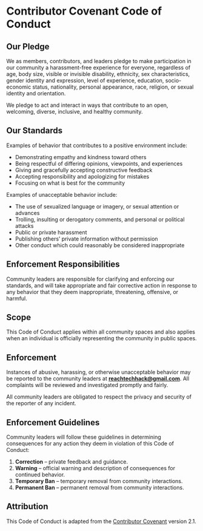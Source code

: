 # Contributor Covenant Code of Conduct

## Our Pledge
We as members, contributors, and leaders pledge to make participation in our
community a harassment-free experience for everyone, regardless of age, body
size, visible or invisible disability, ethnicity, sex characteristics, gender
identity and expression, level of experience, education, socio-economic status,
nationality, personal appearance, race, religion, or sexual identity
and orientation.

We pledge to act and interact in ways that contribute to an open, welcoming,
diverse, inclusive, and healthy community.

## Our Standards
Examples of behavior that contributes to a positive environment include:
* Demonstrating empathy and kindness toward others
* Being respectful of differing opinions, viewpoints, and experiences
* Giving and gracefully accepting constructive feedback
* Accepting responsibility and apologizing for mistakes
* Focusing on what is best for the community

Examples of unacceptable behavior include:
* The use of sexualized language or imagery, or sexual attention or advances
* Trolling, insulting or derogatory comments, and personal or political attacks
* Public or private harassment
* Publishing others’ private information without permission
* Other conduct which could reasonably be considered inappropriate

## Enforcement Responsibilities
Community leaders are responsible for clarifying and enforcing our standards,
and will take appropriate and fair corrective action in response to any behavior
that they deem inappropriate, threatening, offensive, or harmful.

## Scope
This Code of Conduct applies within all community spaces and also applies when
an individual is officially representing the community in public spaces.

## Enforcement
Instances of abusive, harassing, or otherwise unacceptable behavior may be
reported to the community leaders at **reachtechhack@gmail.com**.
All complaints will be reviewed and investigated promptly and fairly.

All community leaders are obligated to respect the privacy and security of the
reporter of any incident.

## Enforcement Guidelines
Community leaders will follow these guidelines in determining consequences for
any action they deem in violation of this Code of Conduct:

1. **Correction** – private feedback and guidance.
2. **Warning** – official warning and description of consequences for continued behavior.
3. **Temporary Ban** – temporary removal from community interactions.
4. **Permanent Ban** – permanent removal from community interactions.

## Attribution
This Code of Conduct is adapted from the [Contributor Covenant](https://www.contributor-covenant.org/) version 2.1.
